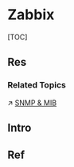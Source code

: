 # Zabbix

[TOC]



## Res
### Related Topics
↗ [SNMP & MIB](../../../../../../🔑%20CS%20Core/🏎️%20Computer%20Networking%20and%20Communication/📌%20Computer%20Networking%20Basics%20(Protocol%20Part)/0x01%20Application%20Layer/🚔%20Network%20Managements%20&%20Standards/SNMP%20&%20MIB/SNMP%20&%20MIB.md)



## Intro


## Ref

